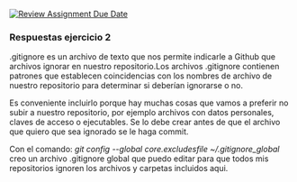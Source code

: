 [![Review Assignment Due Date](https://classroom.github.com/assets/deadline-readme-button-22041afd0340ce965d47ae6ef1cefeee28c7c493a6346c4f15d667ab976d596c.svg)](https://classroom.github.com/a/kl-E8VQf)

### Respuestas ejercicio 2
.gitignore es un archivo de texto que nos permite indicarle a Github que archivos ignorar en nuestro repositorio.Los archivos .gitignore contienen patrones que establecen coincidencias con los nombres de archivo de nuestro repositorio para determinar si deberían ignorarse o no.

Es conveniente incluirlo porque hay muchas cosas que vamos a preferir no subir a nuestro repositorio, por ejemplo archivos con datos personales, claves de acceso o ejecutables.
Se lo debe crear antes de que el archivo que quiero que sea ignorado se le haga commit.

Con el comando: _git config --global core.excludesfile ~/.gitignore_global_ creo un archivo .gitignore global que puedo editar para que todos mis repositorios ignoren los archivos y carpetas incluidos aqui.

